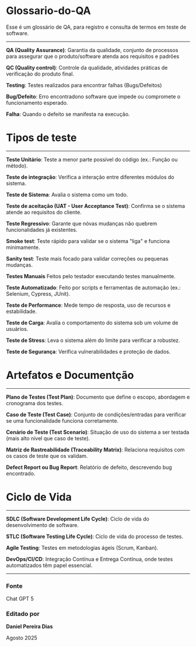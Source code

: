 # Glossario-do-QA
Esse é um glossário de QA, para registro e consulta de termos em teste de software.
___
**QA (Quality Assurance)**: Garantia da qualidade, conjunto de processos para assegurar que o produto/software atenda aos requisitos e padrões

**QC (Quality control)**: Controle da qualidade, atividades práticas de verificação do produto final.

**Testing**: Testes realizados para encontrar falhas (Bugs/Defeitos)

**Bug/Defeito**: Erro encontradono software que impede ou compromete o funcionamento esperado.

**Falha**: Quando o defeito se manifesta na execução.

# Tipos de teste
___
**Teste Unitário**: Teste a menor parte possível do código (ex.: Função ou método).

**Teste de integração**: Verifica a interação entre diferentes módulos do sistema.

**Teste de Sistema**: Avalia o sistema como um todo.

**Teste de aceitação (UAT - User Acceptance Test)**: Confirma se o sistema atende ao requisitos do cliente.

**Teste Regressivo**: Garante que nóvas mudanças não quebrem funcionalidades já existentes.

**Smoke test**: Teste rápido para validar se o sistema "liga" e funciona minimamente.

**Sanity test**: Teste mais focado para validar correções ou pequenas mudanças.

**Testes Manuais** Feitos pelo testador executando testes manualmente.

**Teste Automatizado**: Feito por scripts e ferramentas de automação (ex.: Selenium, Cypress, JUnit).

**Teste de Performance**: Mede tempo de resposta, uso de recursos e estabilidade.

**Teste de Carga**: Avalia o comportamento do sistema sob um volume de usuários.

**Teste de Stress**: Leva o sistema além do limite para verificar a robustez.

**Teste de Segurança**: Verifica vulnerabilidades e proteção de dados.

# Artefatos e  Documentção
___
**Plano de Testes (Test Plan)**: Documento que define o escopo, abordagem e cronograma dos testes.

**Caso de Teste (Test Case)**: Conjunto de condições/entradas para verificar se uma funcionalidade funciona corretamente.

**Cenário de Teste (Test Scenario)**: Situação de uso do sistema a ser testada (mais alto nível que caso de teste).

**Matriz de Rastreabilidade (Traceability Matrix)**: Relaciona requisitos com os casos de teste que os validam.

**Defect Report ou Bug Report**: Relatório de defeito, descrevendo bug encontrado.

# Ciclo de Vida
___
**SDLC (Software Development Life Cycle)**: Ciclo de vida do desenvolvimento de software.

**STLC (Software Testing Life Cycle)**: Ciclo de vida do processo de testes.

**Agile Testing**: Testes em metodologias ágeis (Scrum, Kanban).

**DevOps/CI/CD**: Integração Contínua e Entrega Contínua, onde testes automatizados têm papel essencial.
___
### Fonte 
Chat GPT 5

### Editado por
**Daniel Pereira Dias**

Agosto 2025

